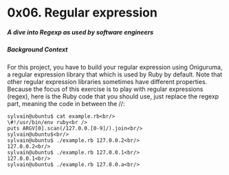# 0x06. Regular expression
##### A dive into Regexp as used by software engineers
##### Background Context
For this project, you have to build your regular expression using Oniguruma, a regular expression library that which is used by Ruby by default. Note that other regular expression libraries sometimes have different properties.
Because the focus of this exercise is to play with regular expressions (regex), here is the Ruby code that you should use, just replace the regexp part, meaning the code in between the //:

```
sylvain@ubuntu$ cat example.rb<br/>
\#!/usr/bin/env ruby<br />
puts ARGV[0].scan(/127.0.0.[0-9]/).join<br/>
sylvain@ubuntu$<br/>
sylvain@ubuntu$ ./example.rb 127.0.0.2<br/>
127.0.0.2<br/>
sylvain@ubuntu$ ./example.rb 127.0.0.1<br/>
127.0.0.1<br/>
sylvain@ubuntu$ ./example.rb 127.0.0.a<br/>
```
